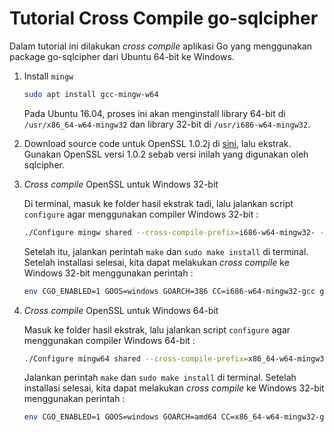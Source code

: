 # Tutorial Cross Compile go-sqlcipher

Dalam tutorial ini dilakukan _cross compile_ aplikasi Go yang menggunakan package go-sqlcipher dari Ubuntu 64-bit ke Windows.

1. Install `mingw`

   ```bash
   sudo apt install gcc-mingw-w64
   ```

   Pada Ubuntu 16.04, proses ini akan menginstall library 64-bit di `/usr/x86_64-w64-mingw32` dan library 32-bit di `/usr/i686-w64-mingw32`.

2. Download source code untuk OpenSSL 1.0.2j di [sini](https://www.openssl.org/source/), lalu ekstrak. Gunakan OpenSSL versi 1.0.2 sebab versi inilah yang digunakan oleh sqlcipher.

3. _Cross compile_ OpenSSL untuk Windows 32-bit

   Di terminal, masuk ke folder hasil ekstrak tadi, lalu jalankan script `configure` agar menggunakan compiler Windows 32-bit :

   ```bash
   ./Configure mingw shared --cross-compile-prefix=i686-w64-mingw32- --prefix=/usr/i686-w64-mingw32
   ```

   Setelah itu, jalankan perintah `make` dan `sudo make install` di terminal. Setelah installasi selesai, kita dapat melakukan _cross compile_ ke Windows 32-bit menggunakan perintah :

   ```bash
   env CGO_ENABLED=1 GOOS=windows GOARCH=386 CC=i686-w64-mingw32-gcc go build
   ```

4. _Cross compile_ OpenSSL untuk Windows 64-bit

   Masuk ke folder hasil ekstrak, lalu jalankan script `configure` agar menggunakan compiler Windows 64-bit :

   ```bash
   ./Configure mingw64 shared --cross-compile-prefix=x86_64-w64-mingw32- --prefix=/usr/x86_64-w64-mingw32
   ```

   Jalankan perintah `make` dan `sudo make install` di terminal. Setelah installasi selesai, kita dapat melakukan _cross compile_ ke Windows 32-bit menggunakan perintah :

   ```bash
   env CGO_ENABLED=1 GOOS=windows GOARCH=amd64 CC=x86_64-w64-mingw32-gcc go build
   ```

